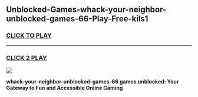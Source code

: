 
## Unblocked-Games-whack-your-neighbor-unblocked-games-66-Play-Free-kils1
<h3>
<a href="https://premium76.site?title=whack-your-neighbor-unblocked-games-66&ref=10A">CLICK TO PLAY</a></h3>
<hr>

<h3>
<a href="https://premium76.site?title=whack-your-neighbor-unblocked-games-66&ref=10A">CLICK 2 PLAY</a>
  
</h3>

<a href="https://premium76.site?title=whack-your-neighbor-unblocked-games-66&ref=10A"><img src="https://clearcache.store/games.png"></a>


**whack-your-neighbor-unblocked-games-66 games unblocked: Your Gateway to Fun and Accessible Online Gaming**
